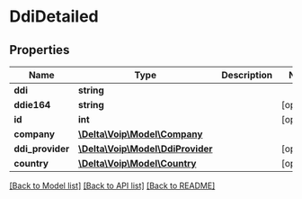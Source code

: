 # DdiDetailed

## Properties
Name | Type | Description | Notes
------------ | ------------- | ------------- | -------------
**ddi** | **string** |  | 
**ddie164** | **string** |  | [optional] 
**id** | **int** |  | [optional] 
**company** | [**\Delta\Voip\Model\Company**](Company.md) |  | 
**ddi_provider** | [**\Delta\Voip\Model\DdiProvider**](DdiProvider.md) |  | [optional] 
**country** | [**\Delta\Voip\Model\Country**](Country.md) |  | [optional] 

[[Back to Model list]](../README.md#documentation-for-models) [[Back to API list]](../README.md#documentation-for-api-endpoints) [[Back to README]](../README.md)



